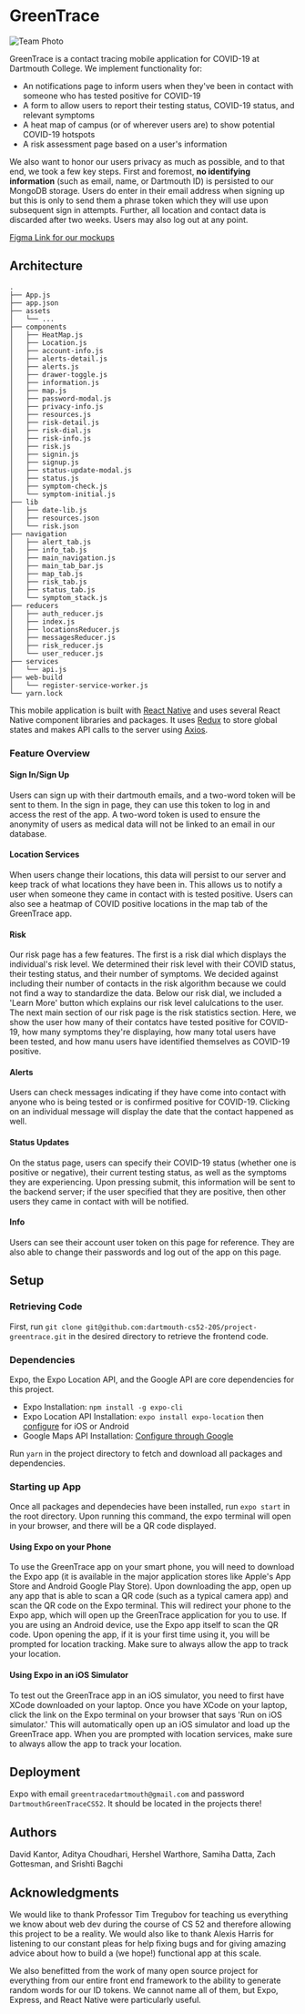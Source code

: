 # GreenTrace

![Team Photo](./assets/selfie.png)

GreenTrace is a contact tracing mobile application for COVID-19 at Dartmouth College. We implement functionality for:
- An notifications page to inform users when they've been in contact with someone who has tested positive for COVID-19
- A form to allow users to report their testing status, COVID-19 status, and relevant symptoms
- A heat map of campus (or of wherever users are) to show potential COVID-19 hotspots
- A risk assessment page based on a user's information

We also want to honor our users privacy as much as possible, and to that end, we took a few key steps. First and foremost, **no identifying information** (such as email, name, or Dartmouth ID) is persisted to our MongoDB storage. Users do enter in their email address when signing up but this is only to send them a phrase token which they will use upon subsequent sign in attempts. Further, all location and contact data is discarded after two weeks. Users may also log out at any point.

[Figma Link for our mockups](https://www.figma.com/file/yxsUgPFvbNk1mntMHKRfp1/GreenTrace?node-id=70%3A226)

## Architecture


```
.
├── App.js
├── app.json
├── assets
│   └── ...
├── components
│   ├── HeatMap.js
│   ├── Location.js
│   ├── account-info.js
│   ├── alerts-detail.js
│   ├── alerts.js
│   ├── drawer-toggle.js
│   ├── information.js
│   ├── map.js
│   ├── password-modal.js
│   ├── privacy-info.js
│   ├── resources.js
│   ├── risk-detail.js
│   ├── risk-dial.js
│   ├── risk-info.js
│   ├── risk.js
│   ├── signin.js
│   ├── signup.js
│   ├── status-update-modal.js
│   ├── status.js
│   ├── symptom-check.js
│   └── symptom-initial.js
├── lib
│   ├── date-lib.js
│   ├── resources.json
│   └── risk.json
├── navigation
│   ├── alert_tab.js
│   ├── info_tab.js
│   ├── main_navigation.js
│   ├── main_tab_bar.js
│   ├── map_tab.js
│   ├── risk_tab.js
│   ├── status_tab.js
│   └── symptom_stack.js
├── reducers
│   ├── auth_reducer.js
│   ├── index.js
│   ├── locationsReducer.js
│   ├── messagesReducer.js
│   ├── risk_reducer.js
│   └── user_reducer.js
├── services
│   └── api.js
├── web-build
│   └── register-service-worker.js
└── yarn.lock
```
    
This mobile application is built with [React Native](https://reactnative.dev/) and uses several React Native component libraries and packages. It uses [Redux](https://redux.js.org/) to store global states and makes API calls to the server using [Axios](https://github.com/axios/axios).

### Feature Overview

#### Sign In/Sign Up
Users can sign up with their dartmouth emails, and a two-word token will be sent to them. In the sign in page, they can use this token to log in and access the rest of the app. A two-word token is used to ensure the anonymity of users as medical data will not be linked to an email in our database.

#### Location Services

When users change their locations, this data will persist to our server and keep track of what locations they have been in. This allows us to notify a user when someone they came in contact with is tested positive. Users can also see a heatmap of COVID positive locations in the map tab of the GreenTrace app. 

#### Risk

Our risk page has a few features. The first is a risk dial which displays the individual's risk level. We determined their risk level with their COVID status, their testing status, and their number of symptoms. We decided against including their number of contacts in the risk algorithm because we could not find a way to standardize the data. Below our risk dial, we included a 'Learn More' button which explains our risk level calulcations to the user. The next main section of our risk page is the risk statistics section. Here, we show the user how many of their contatcs have tested positive for COVID-19, how many symptoms they're displaying, how many total users have been tested, and how manu users have identified themselves as COVID-19 positive. 

#### Alerts
Users can check messages indicating if they have come into contact with anyone who is being tested or is confirmed positive for COVID-19. Clicking on an individual message will display the date that the contact happened as well.

#### Status Updates
On the status page, users can specify their COVID-19 status (whether one is positive or negative), their current testing status, as well as the symptoms they are experiencing. Upon pressing submit, this information will be sent to the backend server; if the user specified that they are positive, then other users they came in contact with will be notified.

#### Info
Users can see their account user token on this page for reference. They are also able to change their passwords and log out of the app on this page. 

## Setup
### Retrieving Code

First, run `git clone git@github.com:dartmouth-cs52-20S/project-greentrace.git` in the desired directory to retrieve the frontend code.

### Dependencies

Expo, the Expo Location API, and the Google API are core dependencies for this project.

* Expo Installation:  `npm install -g expo-cli`
* Expo Location API Installation: `expo install expo-location` then [configure](https://github.com/expo/expo/tree/master/packages/expo-location) for iOS or Android 
* Google Maps API Installation: [Configure through Google](https://developers.google.com/maps/documentation/embed/get-api-key)

Run `yarn` in the project directory to fetch and download all packages and dependencies.

### Starting up App
Once all packages and dependecies have been installed, run `expo start` in the root directory. Upon running this command, the expo terminal will open in your browser, and there will be a QR code displayed. 

#### Using Expo on your Phone
To use the GreenTrace app on your smart phone, you will need to download the Expo app (it is available in the major application stores like Apple's App Store and Android Google Play Store). Upon downloading the app, open up any app that is able to scan a QR code (such as a typical camera app) and scan the QR code on the Expo terminal. This will redirect your phone to the Expo app, which will open up the GreenTrace application for you to use. If you are using an Android device, use the Expo app itself to scan the QR code. Upon opening the app, if it is your first time using it, you will be prompted for location tracking. Make sure to always allow the app to track your location. 

#### Using Expo in an iOS Simulator
To test out the GreenTrace app in an iOS simulator, you need to first have XCode downloaded on your laptop. Once you have XCode on your laptop, click the link on the Expo terminal on your browser that says 'Run on iOS simulator.' This will automatically open up an iOS simulator and load up the GreenTrace app. When you are prompted with location services, make sure to always allow the app to track your location. 


## Deployment

Expo with email `greentracedartmouth@gmail.com` and password `DartmouthGreenTraceCS52`.
It should be located in the projects there!

## Authors

David Kantor, Aditya Choudhari, Hershel Warthore, Samiha Datta, Zach Gottesman, and Srishti Bagchi

## Acknowledgments

We would like to thank Professor Tim Tregubov for teaching us everything we know about web dev during the course of CS 52 and therefore allowing this project to be a reality. We would also like to thank Alexis Harris for listening to our constant pleas for help fixing bugs and for giving amazing advice about how to build a (we hope!) functional app at this scale.

We also benefitted from the work of many open source project for everything from our entire front end framework to the ability to generate random words for our ID tokens. We cannot name all of them, but Expo, Express, and React Native were particularly useful.

